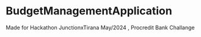 # BudgetManagementApplication
Made for Hackathon JunctionxTirana May/2024 , Procredit Bank Challange
